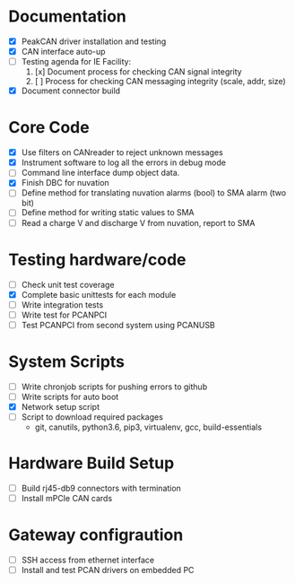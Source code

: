 # Documentation
- [x] PeakCAN driver installation and testing
- [x] CAN interface auto-up
- [ ] Testing agenda for IE Facility:
  1. [x] Document process for checking CAN signal integrity
  2. [ ] Process for checking CAN messaging integrity (scale, addr, size)
- [x] Document connector build

# Core Code
- [x] Use filters on CANreader to reject unknown messages
- [x] Instrument software to log all the errors in debug mode
- [ ] Command line interface dump object data.
- [x] Finish DBC for nuvation
- [ ] Define method for translating nuvation alarms (bool) to SMA alarm (two bit)
- [ ] Define method for writing static values to SMA
- [ ] Read a charge V and discharge V from nuvation, report to SMA 

# Testing hardware/code
- [ ] Check unit test coverage
- [x] Complete basic unittests for each module
- [ ] Write integration tests
- [ ] Write test for PCANPCI
- [ ] Test PCANPCI from second system using PCANUSB

# System Scripts
- [ ] Write chronjob scripts for pushing errors to github 
- [ ] Write scripts for auto boot
- [x] Network setup script
- [ ] Script to download required packages
  - git, canutils, python3.6, pip3, virtualenv, gcc, build-essentials

# Hardware Build Setup
- [ ] Build rj45-db9 connectors with termination
- [ ] Install mPCIe CAN cards

# Gateway configraution
- [ ] SSH access from ethernet interface
- [ ] Install and test PCAN drivers on embedded PC
